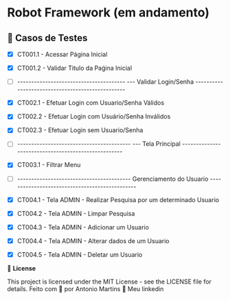 # Robot Framework (em andamento)

## 🔖 Casos de Testes
- [X] CT001.1 - Acessar Página Inicial
- [X] CT001.2 - Validar Titulo da Paǵina Inicial
- [ ] --------------------------------------- --- Validar Login/Senha ------------------------------------------------- 
- [X] CT002.1 - Efetuar Login com Usuario/Senha Válidos
- [X] CT002.2 - Efetuar Login com Usuário/Senha Inválidos
- [X] CT002.3 - Efetuar Login sem Usuario/Senha
- [ ] -----------------------------------------  --- Tela Principal ---------------------------------------------------- 
- [X] CT003.1 - Filtrar Menu
- [ ] ----------------------------------------- Gerenciamento do Usuario -----------------------------------------------
- [X] CT004.1 - Tela ADMIN - Realizar Pesquisa por um determinado Usuario
- [X] CT004.2 - Tela ADMIN - Limpar Pesquisa
- [X] CT004.3 - Tela ADMIN - Adicionar um Usuario
- [X] CT004.4 - Tela ADMIN - Alterar dados de um Usuario
- [X] CT004.5 - Tela ADMIN - Deletar um Usuario


📝 **License**

This project is licensed under the MIT License - see the LICENSE file for details.
Feito com 💜  por Antonio Martins 👋   Meu linkedin



